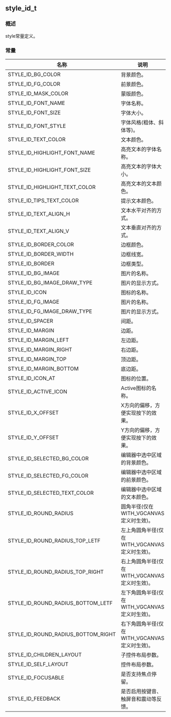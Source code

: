 ## style\_id\_t
### 概述
style常量定义。
### 常量
<p id="style_id_t_consts">

| 名称 | 说明 | 
| -------- | ------- | 
| STYLE\_ID\_BG\_COLOR | 背景颜色。 |
| STYLE\_ID\_FG\_COLOR | 前景颜色。 |
| STYLE\_ID\_MASK\_COLOR | 蒙版颜色。 |
| STYLE\_ID\_FONT\_NAME | 字体名称。 |
| STYLE\_ID\_FONT\_SIZE | 字体大小。 |
| STYLE\_ID\_FONT\_STYLE | 字体风格(粗体、斜体等)。 |
| STYLE\_ID\_TEXT\_COLOR | 文本颜色。 |
| STYLE\_ID\_HIGHLIGHT\_FONT\_NAME | 高亮文本的字体名称。 |
| STYLE\_ID\_HIGHLIGHT\_FONT\_SIZE | 高亮文本的字体大小。 |
| STYLE\_ID\_HIGHLIGHT\_TEXT\_COLOR | 高亮文本的文本颜色。 |
| STYLE\_ID\_TIPS\_TEXT\_COLOR | 提示文本颜色。 |
| STYLE\_ID\_TEXT\_ALIGN\_H | 文本水平对齐的方式。 |
| STYLE\_ID\_TEXT\_ALIGN\_V | 文本垂直对齐的方式。 |
| STYLE\_ID\_BORDER\_COLOR | 边框颜色。 |
| STYLE\_ID\_BORDER\_WIDTH | 边框线宽。 |
| STYLE\_ID\_BORDER | 边框类型。 |
| STYLE\_ID\_BG\_IMAGE | 图片的名称。 |
| STYLE\_ID\_BG\_IMAGE\_DRAW\_TYPE | 图片的显示方式。 |
| STYLE\_ID\_ICON | 图标的名称。 |
| STYLE\_ID\_FG\_IMAGE | 图片的名称。 |
| STYLE\_ID\_FG\_IMAGE\_DRAW\_TYPE | 图片的显示方式。 |
| STYLE\_ID\_SPACER | 间距。 |
| STYLE\_ID\_MARGIN | 边距。 |
| STYLE\_ID\_MARGIN\_LEFT | 左边距。 |
| STYLE\_ID\_MARGIN\_RIGHT | 右边距。 |
| STYLE\_ID\_MARGIN\_TOP | 顶边距。 |
| STYLE\_ID\_MARGIN\_BOTTOM | 底边距。 |
| STYLE\_ID\_ICON\_AT | 图标的位置。 |
| STYLE\_ID\_ACTIVE\_ICON | Active图标的名称。 |
| STYLE\_ID\_X\_OFFSET | X方向的偏移，方便实现按下的效果。 |
| STYLE\_ID\_Y\_OFFSET | Y方向的偏移，方便实现按下的效果。 |
| STYLE\_ID\_SELECTED\_BG\_COLOR | 编辑器中选中区域的背景颜色。 |
| STYLE\_ID\_SELECTED\_FG\_COLOR | 编辑器中选中区域的前景颜色。 |
| STYLE\_ID\_SELECTED\_TEXT\_COLOR | 编辑器中选中区域的文本颜色。 |
| STYLE\_ID\_ROUND\_RADIUS | 圆角半径(仅在WITH\_VGCANVAS定义时生效)。 |
| STYLE\_ID\_ROUND\_RADIUS\_TOP\_LETF | 左上角圆角半径(仅在WITH\_VGCANVAS定义时生效)。 |
| STYLE\_ID\_ROUND\_RADIUS\_TOP\_RIGHT | 右上角圆角半径(仅在WITH\_VGCANVAS定义时生效)。 |
| STYLE\_ID\_ROUND\_RADIUS\_BOTTOM\_LETF | 左下角圆角半径(仅在WITH\_VGCANVAS定义时生效)。 |
| STYLE\_ID\_ROUND\_RADIUS\_BOTTOM\_RIGHT | 右下角圆角半径(仅在WITH\_VGCANVAS定义时生效)。 |
| STYLE\_ID\_CHILDREN\_LAYOUT | 子控件布局参数。 |
| STYLE\_ID\_SELF\_LAYOUT | 控件布局参数。 |
| STYLE\_ID\_FOCUSABLE | 是否支持焦点停留。 |
| STYLE\_ID\_FEEDBACK | 是否启用按键音、触屏音和震动等反馈。 |
